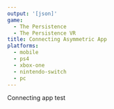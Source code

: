 ```yaml
---
output: '[json]'
game:
  - The Persistence
  - The Persistence VR
title: Connecting Asymmetric App
platforms:
  - mobile
  - ps4
  - xbox-one
  - nintendo-switch
  - pc
---
```

Connecting app test
